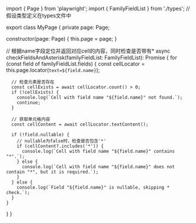 import { Page } from 'playwright';
import { FamilyFieldList } from './types'; // 假设类型定义在types文件中

export class MyPage {
  private page: Page;

  constructor(page: Page) {
    this.page = page;
  }

  // 根据name字段定位并返回对应cell的内容，同时检查是否带有*
  async checkFieldsAndAsterisk(familyFieldList: FamilyFieldList): Promise<void> {
    for (const field of familyFieldList.fields) {
      const cellLocator = this.page.locator(`text=${field.name}`);
      
      // 检查元素是否存在
      const cellExists = await cellLocator.count() > 0;
      if (!cellExists) {
        console.log(`Cell with field name "${field.name}" not found.`);
        continue;
      }

      // 获取单元格内容
      const cellContent = await cellLocator.textContent();

      if (!field.nullable) {
        // nullable为false时，检查是否包含'*'
        if (cellContent?.includes('*')) {
          console.log(`Cell with field name "${field.name}" contains "*".`);
        } else {
          console.log(`Cell with field name "${field.name}" does not contain "*", but it is required.`);
        }
      } else {
        console.log(`Field "${field.name}" is nullable, skipping * check.`);
      }
    }
  }
}